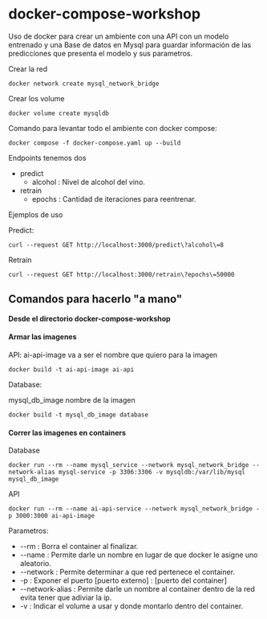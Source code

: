 # docker-compose-workshop

Uso de docker para crear un ambiente con una API con un modelo entrenado y una Base de datos en Mysql para guardar información de las predicciones que presenta el modelo y sus parametros.

Crear la red
```
docker network create mysql_network_bridge
```

Crear los volume
```
docker volume create mysqldb
```

Comando para levantar todo el ambiente con docker compose:

```
docker compose -f docker-compose.yaml up --build
```

Endpoints tenemos dos
- predict
   - alcohol : Nivel de alcohol del vino.
- retrain
   - epochs : Cantidad de iteraciones para reentrenar.

Ejemplos de uso

Predict:
```
curl --request GET http://localhost:3000/predict\?alcohol\=8
```
Retrain
```
curl --request GET http://localhost:3000/retrain\?epochs\=50000
```

## Comandos para hacerlo "a mano"

**Desde el directorio docker-compose-workshop**

#### Armar las imagenes 

API:
ai-api-image va a ser el nombre que quiero para la imagen
```
docker build -t ai-api-image ai-api
```

Database:

mysql_db_image nombre de la imagen
```
docker build -t mysql_db_image database
```

#### Correr las imagenes en containers

Database 
```
docker run --rm --name mysql_service --network mysql_network_bridge --network-alias mysql-service -p 3306:3306 -v mysqldb:/var/lib/mysql mysql_db_image
```

API
```
docker run --rm --name ai-api-service --network mysql_network_bridge -p 3000:3000 ai-api-image
```

Parametros:
  - --rm : Borra el container al finalizar.
  - --name : Permite darle un nombre en lugar de que docker le asigne uno aleatorio.
  - --network : Permite determinar a que red pertenece el container.
  - -p : Exponer el puerto [puerto externo] : [puerto del container]
  - --network-alias : Permite darle un nombre al container dentro de la red evita tener que adiviar la ip.
  - -v : Indicar el volume a usar y donde montarlo dentro del container.
  
 
